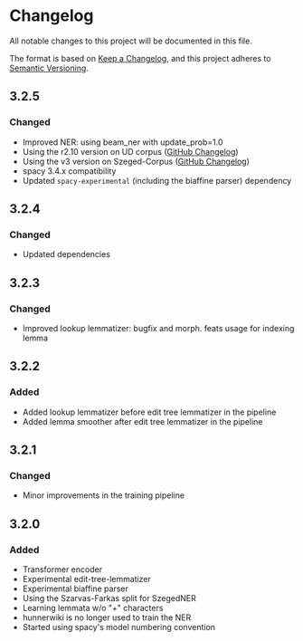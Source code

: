 # Changelog

All notable changes to this project will be documented in this file.

The format is based on [Keep a Changelog](https://keepachangelog.com/en/1.0.0/),
and this project adheres to [Semantic Versioning](https://semver.org/spec/v2.0.0.html).

## 3.2.5
### Changed
- Improved NER: using beam_ner with update_prob=1.0
- Using the r2.10 version on UD corpus ([GitHub Changelog](https://github.com/UniversalDependencies/UD_Hungarian-Szeged/tree/master))
- Using the v3 version on Szeged-Corpus ([GitHub Changelog](https://github.com/huspacy/huspacy-resources/tree/master/data/processed/szeged-corpus))
- spacy 3.4.x compatibility
- Updated `spacy-experimental` (including the biaffine parser) dependency

## 3.2.4
### Changed
- Updated dependencies

## 3.2.3
### Changed
- Improved lookup lemmatizer: bugfix and morph. feats usage for indexing lemma

## 3.2.2
### Added
- Added lookup lemmatizer before edit tree lemmatizer in the pipeline
- Added lemma smoother after edit tree lemmatizer in the pipeline

## 3.2.1
### Changed
- Minor improvements in the training pipeline

## 3.2.0
### Added
- Transformer encoder
- Experimental edit-tree-lemmatizer
- Experimental biaffine parser
- Using the Szarvas-Farkas split for SzegedNER
- Learning lemmata w/o "+" characters
- hunnerwiki is no longer used to train the NER
- Started using spacy's model numbering convention


